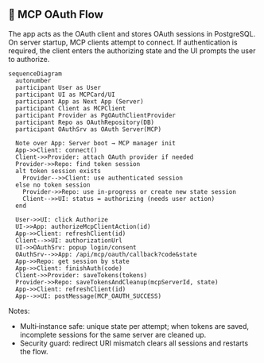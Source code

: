 ## 🔐 MCP OAuth Flow

The app acts as the OAuth client and stores OAuth sessions in PostgreSQL. On server startup, MCP clients attempt to connect. If authentication is required, the client enters the authorizing state and the UI prompts the user to authorize.

```mermaid
sequenceDiagram
  autonumber
  participant User as User
  participant UI as MCPCard/UI
  participant App as Next App (Server)
  participant Client as MCPClient
  participant Provider as PgOAuthClientProvider
  participant Repo as OAuthRepository(DB)
  participant OAuthSrv as OAuth Server(MCP)

  Note over App: Server boot → MCP manager init
  App->>Client: connect()
  Client->>Provider: attach OAuth provider if needed
  Provider->>Repo: find token session
  alt token session exists
    Provider-->>Client: use authenticated session
  else no token session
    Provider->>Repo: use in‑progress or create new state session
    Client-->>UI: status = authorizing (needs user action)
  end

  User->>UI: click Authorize
  UI->>App: authorizeMcpClientAction(id)
  App->>Client: refreshClient(id)
  Client-->>UI: authorizationUrl
  UI->>OAuthSrv: popup login/consent
  OAuthSrv-->>App: /api/mcp/oauth/callback?code&state
  App->>Repo: get session by state
  App->>Client: finishAuth(code)
  Client->>Provider: saveTokens(tokens)
  Provider->>Repo: saveTokensAndCleanup(mcpServerId, state)
  App->>Client: refreshClient(id)
  App-->>UI: postMessage(MCP_OAUTH_SUCCESS)
```

Notes:

- Multi‑instance safe: unique state per attempt; when tokens are saved, incomplete sessions for the same server are cleaned up.
- Security guard: redirect URI mismatch clears all sessions and restarts the flow.


